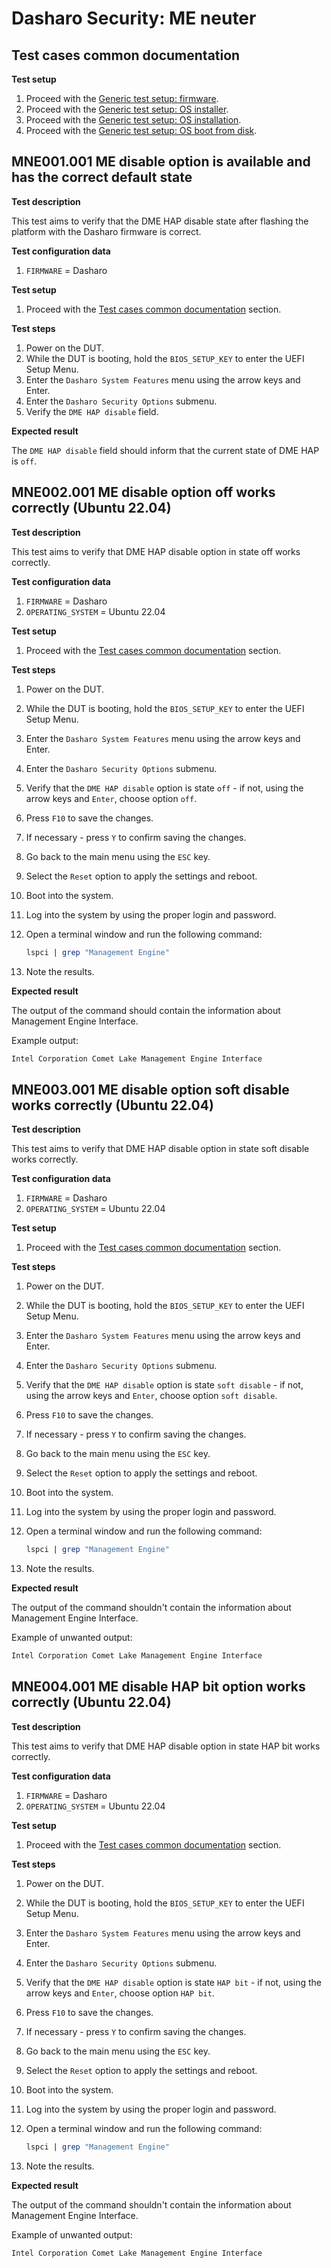 # Dasharo Security: ME neuter

## Test cases common documentation

**Test setup**

1. Proceed with the
    [Generic test setup: firmware](../../generic-test-setup#firmware).
1. Proceed with the
    [Generic test setup: OS installer](../../generic-test-setup#os-installer).
1. Proceed with the
    [Generic test setup: OS installation](../../generic-test-setup#os-installation).
1. Proceed with the
    [Generic test setup: OS boot from disk](../../generic-test-setup#os-boot-from-disk).

## MNE001.001 ME disable option is available and has the correct default state

**Test description**

This test aims to verify that the DME HAP disable state after flashing the
platform with the Dasharo firmware is correct.

**Test configuration data**

1. `FIRMWARE` = Dasharo

**Test setup**

1. Proceed with the
    [Test cases common documentation](#test-cases-common-documentation) section.

**Test steps**

1. Power on the DUT.
1. While the DUT is booting, hold the `BIOS_SETUP_KEY` to enter the UEFI Setup
    Menu.
1. Enter the `Dasharo System Features` menu using the arrow keys and Enter.
1. Enter the `Dasharo Security Options` submenu.
1. Verify the `DME HAP disable` field.

**Expected result**

The `DME HAP disable` field should inform that the current state of DME HAP is
`off`.

## MNE002.001 ME disable option off works correctly (Ubuntu 22.04)

**Test description**

This test aims to verify that DME HAP disable option in state off works
correctly.

**Test configuration data**

1. `FIRMWARE` = Dasharo
1. `OPERATING_SYSTEM` = Ubuntu 22.04

**Test setup**

1. Proceed with the
    [Test cases common documentation](#test-cases-common-documentation) section.

**Test steps**

1. Power on the DUT.
1. While the DUT is booting, hold the `BIOS_SETUP_KEY` to enter the UEFI Setup
    Menu.
1. Enter the `Dasharo System Features` menu using the arrow keys and Enter.
1. Enter the `Dasharo Security Options` submenu.
1. Verify that the `DME HAP disable` option is state `off` - if not, using the
    arrow keys and `Enter`, choose option `off`.
1. Press `F10` to save the changes.
1. If necessary - press `Y` to confirm saving the changes.
1. Go back to the main menu using the `ESC` key.
1. Select the `Reset` option to apply the settings and reboot.
1. Boot into the system.
1. Log into the system by using the proper login and password.
1. Open a terminal window and run the following command:

    ```bash
    lspci | grep "Management Engine"
    ```

1. Note the results.

**Expected result**

The output of the command should contain the information about Management Engine
Interface.

Example output:

```bash
Intel Corporation Comet Lake Management Engine Interface
```

## MNE003.001 ME disable option soft disable works correctly (Ubuntu 22.04)

**Test description**

This test aims to verify that DME HAP disable option in state soft disable works
correctly.

**Test configuration data**

1. `FIRMWARE` = Dasharo
1. `OPERATING_SYSTEM` = Ubuntu 22.04

**Test setup**

1. Proceed with the
    [Test cases common documentation](#test-cases-common-documentation) section.

**Test steps**

1. Power on the DUT.
1. While the DUT is booting, hold the `BIOS_SETUP_KEY` to enter the UEFI Setup
    Menu.
1. Enter the `Dasharo System Features` menu using the arrow keys and Enter.
1. Enter the `Dasharo Security Options` submenu.
1. Verify that the `DME HAP disable` option is state `soft disable` - if not,
    using the arrow keys and `Enter`, choose option `soft disable`.
1. Press `F10` to save the changes.
1. If necessary - press `Y` to confirm saving the changes.
1. Go back to the main menu using the `ESC` key.
1. Select the `Reset` option to apply the settings and reboot.
1. Boot into the system.
1. Log into the system by using the proper login and password.
1. Open a terminal window and run the following command:

    ```bash
    lspci | grep "Management Engine"
    ```

1. Note the results.

**Expected result**

The output of the command shouldn't contain the information about Management
Engine Interface.

Example of unwanted output:

```bash
Intel Corporation Comet Lake Management Engine Interface
```

## MNE004.001 ME disable HAP bit option works correctly (Ubuntu 22.04)

**Test description**

This test aims to verify that DME HAP disable option in state HAP bit works
correctly.

**Test configuration data**

1. `FIRMWARE` = Dasharo
1. `OPERATING_SYSTEM` = Ubuntu 22.04

**Test setup**

1. Proceed with the
    [Test cases common documentation](#test-cases-common-documentation) section.

**Test steps**

1. Power on the DUT.
1. While the DUT is booting, hold the `BIOS_SETUP_KEY` to enter the UEFI Setup
    Menu.
1. Enter the `Dasharo System Features` menu using the arrow keys and Enter.
1. Enter the `Dasharo Security Options` submenu.
1. Verify that the `DME HAP disable` option is state `HAP bit` - if not, using
    the arrow keys and `Enter`, choose option `HAP bit`.
1. Press `F10` to save the changes.
1. If necessary - press `Y` to confirm saving the changes.
1. Go back to the main menu using the `ESC` key.
1. Select the `Reset` option to apply the settings and reboot.
1. Boot into the system.
1. Log into the system by using the proper login and password.
1. Open a terminal window and run the following command:

    ```bash
    lspci | grep "Management Engine"
    ```

1. Note the results.

**Expected result**

The output of the command shouldn't contain the information about Management
Engine Interface.

Example of unwanted output:

```bash
Intel Corporation Comet Lake Management Engine Interface
```
